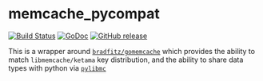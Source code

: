 # memcache_pycompat

[![Build Status](https://secure.travis-ci.org/jehiah/memcache_pycompat.png?branch=master)](http://travis-ci.org/jehiah/memcache_pycompat) [![GoDoc](https://godoc.org/github.com/jehiah/memcache_pycompat?status.svg)](https://godoc.org/github.com/jehiah/memcache_pycompat) [![GitHub release](https://img.shields.io/github/release/jehiah/memcache_pycompat.svg)](https://github.com/jehiah/memcache_pycompat/releases/latest)

This is a wrapper around [`bradfitz/gomemcache`](https://github.com/bradfitz/gomemcache) which provides the ability to match `libmemcache/ketama` key distribution, and the ability to share data types with python via [`pylibmc`](http://sendapatch.se/projects/pylibmc/behaviors.html)
